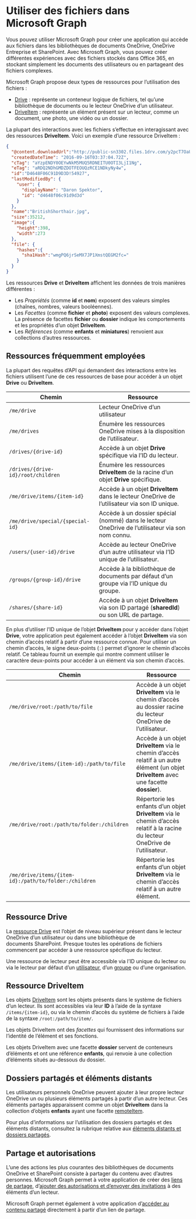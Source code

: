 # <a name="working-with-files-in-microsoft-graph"></a>Utiliser des fichiers dans Microsoft Graph

Vous pouvez utiliser Microsoft Graph pour créer une application qui accède aux fichiers dans les bibliothèques de documents OneDrive, OneDrive Entreprise et SharePoint. Avec Microsoft Graph, vous pouvez créer différentes expériences avec des fichiers stockés dans Office 365, en stockant simplement les documents des utilisateurs ou en partageant des fichiers complexes.

Microsoft Graph propose deux types de ressources pour l’utilisation des fichiers :

* [Drive](drive.md) : représente un conteneur logique de fichiers, tel qu’une bibliothèque de documents ou le lecteur OneDrive d’un utilisateur.
* [DriveItem](driveitem.md) : représente un élément présent sur un lecteur, comme un document, une photo, une vidéo ou un dossier.

La plupart des interactions avec les fichiers s’effectue en interagissant avec des ressources **DriveItem**. Voici un exemple d’une ressource DriveItem :

```json
{
  "@content.downloadUrl":"http://public-sn3302.files.1drv.com/y2pcT7OaUEExF7EHOlpTjCE55mIUoiX7H3sx1ff6I-nP35XUTBqZlnkh9FJhWb_pf9sZ7LEpEchvDznIbQig0hWBeidpwFkOqSKCwQylisarN6T0ecAeMvantizBUzM2PA1",
  "createdDateTime": "2016-09-16T03:37:04.72Z",
  "cTag": "aYzpENDY0OEYwNkM5MUQ5RDNEITU0OTI3LjI1Ng",
  "eTag": "aRDQ2NDhGMDZDOTFEOUQzRCE1NDkyNy4w",
  "id":"D4648F06C91D9D3D!54927",
  "lastModifiedBy": {
    "user": {
      "displayName": "Daron Spektor",
      "id": "d4648f06c91d9d3d"
    }
  },
  "name":"BritishShorthair.jpg",
  "size":35212,
  "image":{
    "height":398,
    "width":273
  },
  "file": {
    "hashes":{
      "sha1Hash":"wmgPQ6jrSeMX7JP1XmstQEGM2fc="
    }
  }
}
```

Les ressources **Drive** et **DriveItem** affichent les données de trois manières différentes :

* Les _Propriétés_ (comme **id** et **nom**) exposent des valeurs simples (chaînes, nombres, valeurs booléennes).
* Les _Facettes_ (comme **fichier** et **photo**) exposent des valeurs complexes. La présence de facettes **fichier** ou **dossier** indique les comportements et les propriétés d’un objet **DriveItem**.
* Les _Références_ (comme **enfants** et **miniatures**) renvoient aux collections d’autres ressources.

## <a name="commonly-accessed-resources"></a>Ressources fréquemment employées

La plupart des requêtes d’API qui demandent des interactions entre les fichiers utilisent l’une de ces ressources de base pour accéder à un objet **Drive** ou **DriveItem**.

| Chemin    | Ressource    |
|---------|-------------|
| `/me/drive` | Lecteur OneDrive d’un utilisateur |
| `/me/drives` | Énumère les ressources OneDrive mises à la disposition de l’utilisateur. |
| `/drives/{drive-id}` | Accède à un objet **Drive** spécifique via l’ID du lecteur. |
| `/drives/{drive-id}/root/children` | Énumère les ressources **DriveItem** de la racine d’un objet **Drive** spécifique. |
| `/me/drive/items/{item-id}` | Accède à un objet **DriveItem** dans le lecteur OneDrive de l’utilisateur via son ID unique. |
| `/me/drive/special/{special-id}` | Accède à un dossier spécial (nommé) dans le lecteur OneDrive de l’utilisateur via son nom connu. |
| `/users/{user-id}/drive` | Accède au lecteur OneDrive d’un autre utilisateur via l’ID unique de l’utilisateur. |
| `/groups/{group-id}/drive` | Accède à la bibliothèque de documents par défaut d’un groupe via l’ID unique du groupe. |
| `/shares/{share-id}` | Accède à un objet **DriveItem** via son ID partagé (**sharedId**) ou son URL de partage. |

En plus d’utiliser l’ID unique de l’objet **DriveItem** pour y accéder dans l’objet **Drive**, votre application peut également accéder à l’objet **DriveItem** via son chemin d’accès relatif à partir d’une ressource connue. Pour utiliser un chemin d’accès, le signe deux-points (`:`) permet d’ignorer le chemin d’accès relatif. Ce tableau fournit un exemple qui montre comment utiliser le caractère deux-points pour accéder à un élément via son chemin d’accès.

| Chemin | Ressource |
|---|---|
| `/me/drive/root:/path/to/file` | Accède à un objet **DriveItem** via le chemin d’accès au dossier racine du lecteur OneDrive de l’utilisateur. |
| `/me/drive/items/{item-id}:/path/to/file` | Accède à un objet **DriveItem** via le chemin d’accès relatif à un autre élément (un objet **DriveItem** avec une facette **dossier**). |
| `/me/drive/root:/path/to/folder:/children` | Répertorie les enfants d’un objet **DriveItem** via le chemin d’accès relatif à la racine du lecteur OneDrive de l’utilisateur. |
| `/me/drive/items/{item-id}:/path/to/folder:/children` | Répertorie les enfants d’un objet **DriveItem** via le chemin d’accès relatif à un autre élément. |

## <a name="drive-resource"></a>Ressource Drive

La [ressource Drive](drive.md) est l’objet de niveau supérieur présent dans le lecteur OneDrive d’un utilisateur ou dans une bibliothèque de documents SharePoint. Presque toutes les opérations de fichiers commencent par accéder à une ressource spécifique du lecteur.

Une ressource de lecteur peut être accessible via l’ID unique du lecteur ou via le lecteur par défaut d’un [utilisateur](user.md), d’un [groupe](group.md) ou d’une organisation. 

## <a name="driveitem-resource"></a>Ressource DriveItem

Les objets [DriveItem](driveitem.md) sont les objets présents dans le système de fichiers d’un lecteur. Ils sont accessibles via leur **ID** à l’aide de la syntaxe `/items/{item-id}`, ou via le chemin d’accès du système de fichiers à l’aide de la syntaxe `/root:/path/to/item/`.

Les objets DriveItem ont des _facettes_ qui fournissent des informations sur l’identité de l’élément et ses fonctions.

Les objets DriveItem avec une facette **dossier** servent de conteneurs d’éléments et ont une référence **enfants**, qui renvoie à une collection d’éléments situés au-dessous du dossier.

## <a name="shared-folders-and-remote-items"></a>Dossiers partagés et éléments distants

Les utilisateurs personnels OneDrive peuvent ajouter à leur propre lecteur OneDrive un ou plusieurs éléments partagés à partir d’un autre lecteur. Ces éléments partagés apparaissent comme un objet **DriveItem** dans la collection d’objets **enfants** ayant une facette [remoteItem](remoteitem.md).

Pour plus d’informations sur l’utilisation des dossiers partagés et des éléments distants, consultez la rubrique relative aux [éléments distants et dossiers partagés](remoteitem.md).   

## <a name="sharing-and-permissions"></a>Partage et autorisations

L’une des actions les plus courantes des bibliothèques de documents OneDrive et SharePoint consiste à partager du contenu avec d’autres personnes. Microsoft Graph permet à votre application de créer des [liens de partage](../api/item_createLink.md), d’[ajouter des autorisations et d’envoyer des invitations](../api/item_invite.md) à des éléments d’un lecteur.

Microsoft Graph permet également à votre application d’[accéder au contenu partagé](../api/shares_get.md) directement à partir d’un lien de partage.

 
